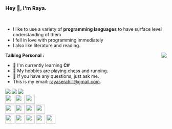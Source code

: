 ### Hey 👋, I'm Raya.
<!--- <a href="https://github.com/anuraghazra/github-readme-stats">
  <img align="right" src="https://github-readme-stats.vercel.app/api?username=RayaSerahill&count_private=true&theme=dracula" />
</a>
<a href="https://github.com/anuraghazra/convoychat">
  <img align="center" src="https://github-readme-stats.vercel.app/api/top-langs/?username=RayaSerahill&theme=dracula" />
</a>--->
<br />

 - I like to use a variety of **programming languages** to have surface level understanding of them
 - I fell in love with programming immediately
 - I also like literature and reading.

 <img align="right" src="https://github-readme-stats.vercel.app/api?username=RayaSerahill&count_private=true&theme=vue-dark&bg_color=323330" /></img>
**Talking Personal :**
 - 🌱 I'm currently learning **C#** 
 - 🤔 My hobbies are playing chess and running.
 - 💬 If you have any questions, just ask me.
 - This is my email: [rayaserahill@gmail.com](mailto:rayaserahill@gmail.com).

![](https://img.shields.io/badge/JavaScript-41b883?style=for-the-badge&logo=javascript&logoColor=white")
![](https://img.shields.io/badge/PHP-41b883?style=for-the-badge&logo=php&logoColor=white")
![](https://img.shields.io/badge/Java-41b883?style=for-the-badge&logo=java&logoColor=white")
<br>
<img height="28" src="https://img.shields.io/badge/Node.js-323330?style=for-the-badge&logo=nodedotjs&logoColor=white">
<img height="28" src="https://img.shields.io/badge/Express.js-323330?style=for-the-badge&logo=express&logoColor=white">
<img height="28" src="https://img.shields.io/badge/Apache-323330?style=for-the-badge&logo=Apache&logoColor=white">
<br>
<img height="28" src="https://img.shields.io/badge/MongoDB-41b883?style=for-the-badge&logo=mongodb&logoColor=white">
<img height="28" src="https://img.shields.io/badge/MySQL-41b883?style=for-the-badge&logo=mysql&logoColor=white">
<img height="28" src="https://img.shields.io/badge/SQLite-41b883?style=for-the-badge&logo=sqlite&logoColor=white">
<img height="28" src="https://img.shields.io/badge/Wordpress-41b883?style=for-the-badge&logo=wordpress&logoColor=white">
<br>
<img height="28" src="https://img.shields.io/badge/Debian-323330?style=for-the-badge&logo=debian&logoColor=white">
<img height="28" src="https://img.shields.io/badge/Cent%20OS-323330?style=for-the-badge&logo=CentOS&logoColor=white">
<img height="28" src="https://img.shields.io/badge/Ubuntu-323330?style=for-the-badge&logo=ubuntu&logoColor=white">
<img height="28" src="https://img.shields.io/badge/Trello-323330?style=for-the-badge&logo=trello&logoColor=white">
<img height="28" src="https://img.shields.io/badge/HTML5-323330?style=for-the-badge&logo=html5&logoColor=white">
